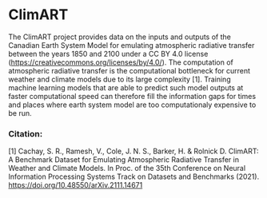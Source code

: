 # ClimART

The ClimART project provides data on the inputs and outputs of the Canadian Earth
System Model for emulating atmospheric radiative transfer between the years 1850 
and 2100 under a CC BY 4.0 license (https://creativecommons.org/licenses/by/4.0/).
The computation of atmospheric radiative transfer is the computational bottleneck 
for current weather and climate models due to its large complexity [1]. Training
machine learning models that are able to predict such model outputs at faster 
computational speed can therefore fill the information gaps for times and places
where earth system model are too computationaly expensive to be run.


### Citation:
[1] Cachay, S. R., Ramesh, V., Cole, J. N. S., Barker, H. & Rolnick D. ClimART:
A Benchmark Dataset for Emulating Atmospheric Radiative Transfer in Weather and 
Climate Models. In Proc. of the 35th Conference on Neural Information Processing 
Systems Track on Datasets and Benchmarks (2021). https://doi.org/10.48550/arXiv.2111.14671
